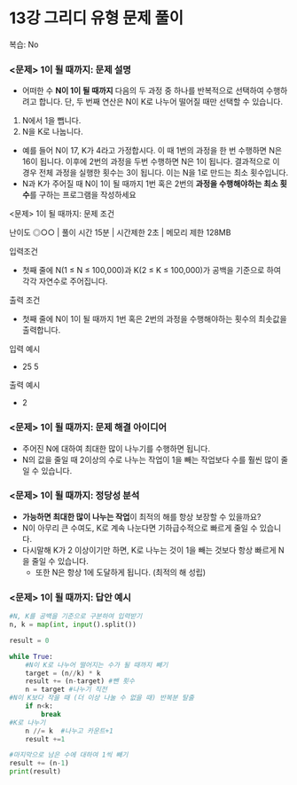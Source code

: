 # 13강 그리디 유형 문제 풀이

복습: No

### <문제> 1이 될 때까지: 문제 설명

- 어떠한 수 **N이 1이 될 때까지** 다음의 두 과정 중 하나를 반복적으로 선택하여 수행하려고 합니다. 단, 두 번째 연산은 N이 K로 나누어 떨어질 때만 선택할 수 있습니다.
1. N에서 1을 뺍니다.
2. N을 K로 나눕니다.
- 예를 들어 N이 17, K가 4라고 가정합시다. 이 때 1번의 과정을 한 번 수행하면 N은 16이 됩니다. 이후에 2번의 과정을 두번 수행하면 N은 1이 됩니다. 결과적으로 이 경우 전체 과정을 실행한 횟수는 3이 됩니다. 이는 N을 1로 만드는 최소 횟수입니다.
- N과 K가 주어질 때 N이 1이 될 때까지 1번 혹은 2번의 **과정을 수행해야하는 최소 횟수**를 구하는 프로그램을 작성하세요

<문제> 1이 될 때까지: 문제 조건

난이도 ◎○○ | 풀이 시간 15분 | 시간제한 2초 | 메모리 제한 128MB

입력조건 

- 첫째 줄에 N(1 ≤ N ≤ 100,000)과 K(2 ≤ K ≤ 100,000)가 공백을 기준으로 하여 각각 자연수로 주어집니다.

출력 조건

- 첫째 줄에 N이 1이 될 때까지 1번 혹은 2번의 과정을 수행해야하는 횟수의 최솟값을 출력합니다.

입력 예시

- 25 5

출력 예시

- 2

### <문제> 1이 될 때까지: 문제 해결 아이디어

- 주어진 N에 대하여 최대한 많이 나누기를 수행하면 됩니다.
- N의 값을 줄일 때 2이상의 수로 나누는 작업이 1을 빼는 작업보다 수를 훨씬 많이 줄일 수 있습니다.

### <문제> 1이 될 때까지: 정당성 분석

- **가능하면 최대한 많이 나누는 작업**이 최적의 해를 항상 보장할 수 있을까요?
- N이 아무리 큰 수여도, K로 계속 나눈다면 기하급수적으로 빠르게 줄일 수 있습니다.
- 다시말해 K가 2 이상이기만 하면, K로 나누는 것이 1을 빼는 것보다 항상 빠르게 N을 줄일 수 있습니다.
    - 또한 N은 항상 1에 도달하게 됩니다. (최적의 해 성립)

### <문제> 1이 될 때까지: 답안 예시

```python
#N, K를 공백을 기준으로 구분하여 입력받기
n, k = map(int, input().split())

result = 0

while True:
	#N이 K로 나누어 떨어지는 수가 될 때까지 빼기
	target = (n//k) * k
	result += (n-target) #뺀 횟수
	n = target #나누기 직전
#N이 K보다 작을 때 (더 이상 나눌 수 없을 때) 반복분 탈출
	if n<k:
		break
#K로 나누기
	n //= k  #나누고 카운트+1
	result +=1

#마지막으로 남은 수에 대하여 1씩 빼기
result += (n-1)
print(result) 
```